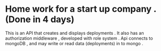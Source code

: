# Home work for a start up company . (Done in 4 days)
This is an API that creates and displays deployments . 
It also has an authorization middleware , developed with role system . 
Api connects to mongoDB , and may write or read data (deployments) in to mongo . 
